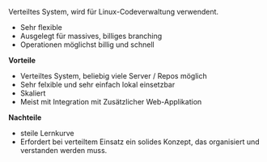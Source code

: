 Verteiltes System, wird für Linux-Codeverwaltung verwendent.
- Sehr flexible
- Ausgelegt für massives, billiges branching
- Operationen möglichst billig und schnell

**Vorteile**
- Verteiltes System, beliebig viele Server / Repos möglich
- Sehr felxible und sehr einfach lokal einsetzbar
- Skaliert
- Meist mit Integration mit Zusätzlicher Web-Applikation

**Nachteile**
- steile Lernkurve
- Erfordert bei verteiltem Einsatz ein solides Konzept, das organisiert und verstanden werden muss.